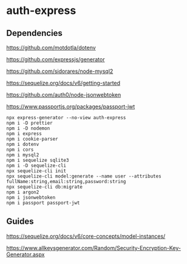 # auth-express

## Dependencies

https://github.com/motdotla/dotenv

https://github.com/expressjs/generator

https://github.com/sidorares/node-mysql2

https://sequelize.org/docs/v6/getting-started

https://github.com/auth0/node-jsonwebtoken

https://www.passportjs.org/packages/passport-jwt

```shell
npx express-generator --no-view auth-express
npm i -D prettier
npm i -D nodemon
npm i express
npm i cookie-parser
npm i dotenv
npm i cors
npm i mysql2
npm i sequelize sqlite3
npm i -D sequelize-cli
npx sequelize-cli init
npx sequelize-cli model:generate --name user --attributes fullName:string,email:string,password:string
npx sequelize-cli db:migrate
npm i argon2
npm i jsonwebtoken
npm i passport passport-jwt
```

## Guides

https://sequelize.org/docs/v6/core-concepts/model-instances/

https://www.allkeysgenerator.com/Random/Security-Encryption-Key-Generator.aspx
